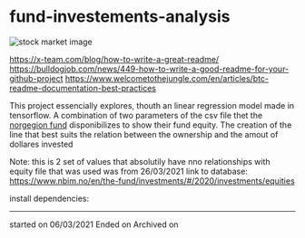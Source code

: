 # fund-investements-analysis
![stock market image](https://www.incomeinvestors.com/wp-content/uploads/2017/11/STWD-Stock.jpg)


https://x-team.com/blog/how-to-write-a-great-readme/
https://bulldogjob.com/news/449-how-to-write-a-good-readme-for-your-github-project
https://www.welcometothejungle.com/en/articles/btc-readme-documentation-best-practices

This project essencially explores, thouth an linear regression model made in tensorflow. A combination of two parameters of the csv file thet the [norgegion fund](https://www.nbim.no/) disponibilizes to show their fund equity. The creation of the line that best suits the relation between the ownership and the amout of dollares invested


Note: this is 2 set of values that absolutily have nno relationships with
equity file that was used was from 26/03/2021
link to database: https://www.nbim.no/en/the-fund/investments/#/2020/investments/equities


install dependencies:


-----
started on 06/03/2021
Ended on 
Archived on

